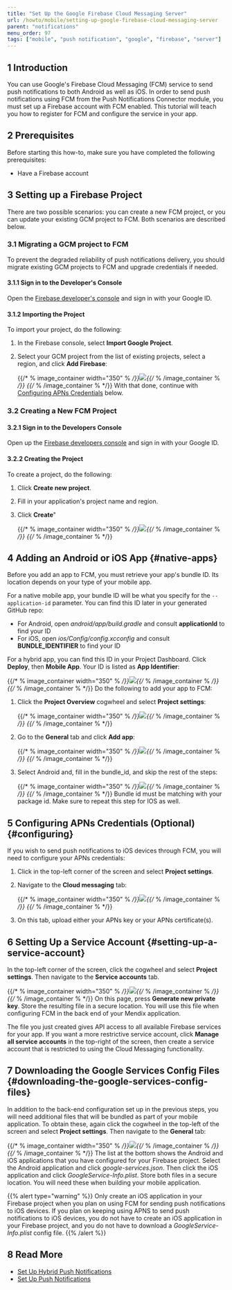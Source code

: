 ```yaml
---
title: "Set Up the Google Firebase Cloud Messaging Server"
url: /howto/mobile/setting-up-google-firebase-cloud-messaging-server
parent: "notifications"
menu_order: 97
tags: ["mobile", "push notification", "google", "firebase", "server"]
---
```


## 1 Introduction

You can use Google's Firebase Cloud Messaging (FCM) service to send push notifications to both Android as well as iOS. In order to send push notifications using FCM from the Push Notifications Connector module, you must set up a Firebase account with FCM enabled. This tutorial will teach you how to register for FCM and configure the service in your app.

## 2 Prerequisites

Before starting this how-to, make sure you have completed the following prerequisites:

* Have a Firebase account

## 3 Setting up a Firebase Project

There are two possible scenarios: you can create a new FCM project, or you can update your existing GCM project to FCM. Both scenarios are described below.

### 3.1 Migrating a GCM project to FCM

To prevent the degraded reliability of push notifications delivery, you should migrate existing GCM projects to FCM and upgrade credentials if needed.

#### 3.1.1 Sign in to the Developer's Console

Open the [Firebase developer's console](https://console.firebase.google.com/) and sign in with your Google ID.

#### 3.1.2 Importing the Project

To import your project, do the following:

1. In the Firebase console, select **Import Google Project**. 
1.  Select your GCM project from the list of existing projects, select a region, and click **Add Firebase**:

	{{/* % image_container width="350" % */}}![](/attachments/howto/mobile/native-mobile/implementation/notifications/setting-up-google-firebase-cloud-messaging-server/Add_Firebase_to_a_Google_Project.png){{/* % /image_container % */}}
{{/* % /image_container % */}}
With that done, continue with [Configuring APNs Credentials](#configuring) below.

### 3.2 Creating a New FCM Project

#### 3.2.1 Sign in to the Developers Console

Open up the [Firebase developers console](https://console.firebase.google.com/) and sign in with your Google ID.

#### 3.2.2 Creating the Project

To create a project, do the following:

1. Click **Create new project**.
1. Fill in your application's project name and region. 
1.  Click **Create**"

	{{/* % image_container width="350" % */}}![](/attachments/howto/mobile/native-mobile/implementation/notifications/setting-up-google-firebase-cloud-messaging-server/Create_Firebase_Project.png){{/* % /image_container % */}}
{{/* % /image_container % */}}
## 4 Adding an Android or iOS App {#native-apps}

Before you add an app to FCM, you must retrieve your app's bundle ID. Its location depends on your type of your mobile app.

For a native mobile app, your bundle ID will be what you specify for the `--application-id` parameter. You can find this ID later in your generated GitHub repo:

* For Android, open *android/app/build.gradle* and consult **applicationId** to find your ID 
* For iOS, open *ios/Config/config.xcconfig* and consult **BUNDLE_IDENTIFIER** to find your ID

For a hybrid app, you can find this ID in your Project Dashboard. Click **Deploy**, then **Mobile App**. Your ID is listed as **App Identifier**:

{{/* % image_container width="350" % */}}![](/attachments/howto/mobile/native-mobile/implementation/notifications/setting-up-google-firebase-cloud-messaging-server/hybrid_app_identifier.png){{/* % /image_container % */}}
{{/* % /image_container % */}}
Do the following to add your app to FCM:

1.  Click the **Project Overview** cogwheel and select **Project settings**:

	{{/* % image_container width="350" % */}}![](/attachments/howto/mobile/native-mobile/implementation/notifications/setting-up-google-firebase-cloud-messaging-server/project_settings.png){{/* % /image_container % */}}
{{/* % /image_container % */}}
1.  Go to the **General** tab and click **Add app**:

	{{/* % image_container width="350" % */}}![](/attachments/howto/mobile/native-mobile/implementation/notifications/setting-up-google-firebase-cloud-messaging-server/add_app.png){{/* % /image_container % */}}
{{/* % /image_container % */}}
1.  Select Android and, fill in the bundle_id, and skip the rest of the steps: 

	{{/* % image_container width="350" % */}}![](/attachments/howto/mobile/native-mobile/implementation/notifications/setting-up-google-firebase-cloud-messaging-server/android_setup.png){{/* % /image_container % */}}
{{/* % /image_container % */}}
Bundle id must be matching with your package id. Make sure to repeat this step for IOS as well.

## 5 Configuring APNs Credentials (Optional) {#configuring}

If you wish to send push notifications to iOS devices through FCM, you will need to configure your APNs credentials:

1. Click in the top-left corner of the screen and select **Project settings**.
1.  Navigate to the **Cloud messaging** tab:

	{{/* % image_container width="350" % */}}![](/attachments/howto/mobile/native-mobile/implementation/notifications/setting-up-google-firebase-cloud-messaging-server/push_notifications_cloud_messaging.png){{/* % /image_container % */}}
{{/* % /image_container % */}}
1. On this tab, upload either your APNs key or your APNs certificate(s).

## 6 Setting Up a Service Account {#setting-up-a-service-account}

In the top-left corner of the screen, click the cogwheel and select **Project settings**. Then navigate to the **Service accounts** tab.

{{/* % image_container width="350" % */}}![](/attachments/howto/mobile/native-mobile/implementation/notifications/setting-up-google-firebase-cloud-messaging-server/push_notifications_service_accounts.png){{/* % /image_container % */}}
{{/* % /image_container % */}}
On this page, press **Generate new private key**. Store the resulting file in a secure location. You will use this file when configuring FCM in the back end of your Mendix application.

The file you just created gives API access to all available Firebase services for your app. If you want a more restrictive service account, click **Manage all service accounts** in the top-right of the screen, then create a service account that is restricted to using the Cloud Messaging functionality.

## 7 Downloading the Google Services Config Files {#downloading-the-google-services-config-files}

In addition to the back-end configuration set up in the previous steps, you will need additional files that will be bundled as part of your mobile application. To obtain these, again click the cogwheel in the top-left of the screen and select **Project settings**. Then navigate to the **General** tab:

{{/* % image_container width="350" % */}}![](/attachments/howto/mobile/native-mobile/implementation/notifications/setting-up-google-firebase-cloud-messaging-server/push_notifications_platforms.png){{/* % /image_container % */}}
{{/* % /image_container % */}}
The list at the bottom shows the Android and iOS applications that you have configured for your Firebase project. Select the Android application and click *google-services.json*. Then click the iOS application and click *GoogleService-Info.plist*. Store both files in a secure location. You will need these when building your mobile application.

{{% alert type="warning" %}}
Only create an iOS application in your Firebase project when you plan on using FCM for sending push notifications to iOS devices. If you plan on keeping using APNS to send push notifications to iOS devices, you do not have to create an iOS application in your Firebase project, and you do not have to download a *GoogleService-Info.plist* config file.
{{% /alert %}}

## 8 Read More

* [Set Up Hybrid Push Notifications](setting-up-hybrid-push-notifications)
* [Set Up Push Notifications](setting-up-native-push-notifications)
